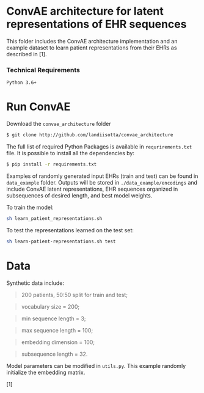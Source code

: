 # ConvAE architecture for latent representations of EHR sequences

This folder includes the ConvAE architecture implementation and an example dataset to 
learn patient representations from their EHRs as described in [1]. 

### Technical Requirements

```
Python 3.6+

```

# Run ConvAE
Download the `convae_architecture` folder

```bash
$ git clone http://github.com/landiisotta/convae_architecture
```

The full list of required Python Packages is available in `requrirements.txt` file. It is possible
to install all the dependencies by:

```bash
$ pip install -r requirements.txt 
```

Examples of randomly generated input EHRs (train and test) can be found in `data_example` folder. 
Outputs will be stored in `./data_example/encodings` and include ConvAE latent representations, 
EHR sequences organized in subsequences of desired length, and best model weights.

To train the model:

```bash
sh learn_patient_representations.sh
``` 

To test the representations learned on the test set:

```bash
sh learn-patient-representations.sh test
```

# Data 
Synthetic data include:
> 200 patients, 50:50 split for train and test;

> vocabulary size = 200;

> min sequence length = 3;

> max sequence length = 100;

> embedding dimension = 100;

> subsequence length = 32.

Model parameters can be modified in `utils.py`. 
This example randomly initialize the embedding matrix.

[1] 
